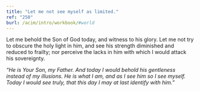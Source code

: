 ```yaml
---
title: "Let me not see myself as limited."
ref: "250"
burl: /acim/intro/workbook/#world
---
```


Let me behold the Son of God today, and witness to his glory. Let me not
try to obscure the holy light in him, and see his strength diminished
and reduced to frailty; nor perceive the lacks in him with which I would
attack his sovereignty.

*“He is Your Son, my Father. And today I would behold his gentleness
instead of my illusions. He is what I am, and as I see him so I see
myself. Today I would see truly, that this day I may at last identify
with him.”*

